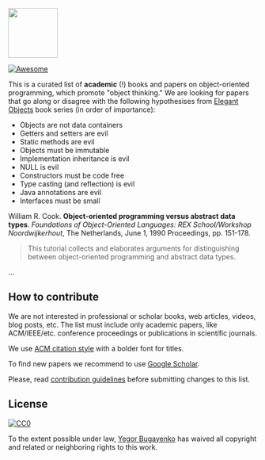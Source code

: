<img src="http://cf.jare.io/?u=http%3A%2F%2Fwww.yegor256.com%2Fimages%2Fbooks%2Felegant-objects%2Fcactus.svg" height="100px" />

[![Awesome](https://cdn.rawgit.com/sindresorhus/awesome/d7305f38d29fed78fa85652e3a63e154dd8e8829/media/badge.svg)](https://github.com/sindresorhus/awesome)

This is a curated list of **academic** (!) books and papers on
object-oriented programming, which promote "object thinking."
We are looking for papers that go along or disagree with the following
hypothesises from [Elegant Objects](http://www.yegor256.com/elegant-objects.html)
book series (in order of importance):

  * Objects are not data containers
  * Getters and setters are evil
  * Static methods are evil
  * Objects must be immutable
  * Implementation inheritance is evil
  * NULL is evil
  * Constructors must be code free
  * Type casting (and reflection) is evil
  * Java annotations are evil
  * Interfaces must be small

William R. Cook.
**Object-oriented programming versus abstract data types**.
_Foundations of Object-Oriented Languages: REX School/Workshop Noordwijkerhout_,
The Netherlands, June 1, 1990 Proceedings, pp. 151-178.

> This tutorial collects and elaborates arguments for distinguishing between object-oriented programming and abstract data types.

...

## How to contribute

We are not interested in professional or scholar
books, web articles, videos, blog posts, etc. The list must include
only academic papers, like ACM/IEEE/etc. conference proceedings or
publications in scientific journals.

We use [ACM citation style](http://www.acm.org/publications/authors/reference-formatting) with a bolder font for titles.

To find new papers we recommend to use
[Google Scholar](https://scholar.google.com.ua/schhp).

Please, read [contribution guidelines](https://github.com/sindresorhus/awesome/blob/master/contributing.md)
before submitting changes to this list.

## License

[![CC0](https://i.creativecommons.org/p/zero/1.0/88x31.png)](https://creativecommons.org/publicdomain/zero/1.0/)

To the extent possible under law, [Yegor Bugayenko](http://www.yegor256.com)
has waived all copyright and related or neighboring rights to this work.
